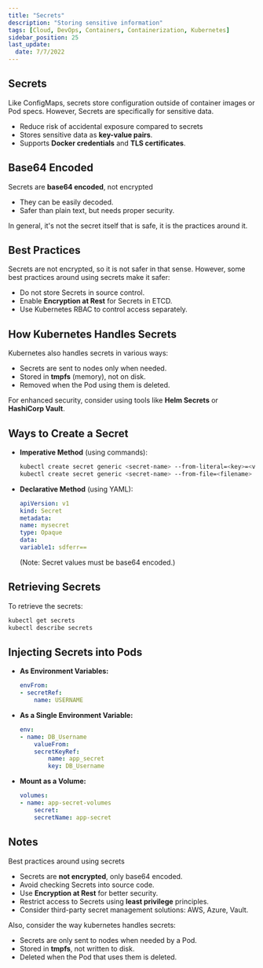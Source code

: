 ```yaml
---
title: "Secrets"
description: "Storing sensitive information"
tags: [Cloud, DevOps, Containers, Containerization, Kubernetes]
sidebar_position: 25
last_update:
  date: 7/7/2022
---
```




## Secrets

Like ConfigMaps, secrets store configuration outside of container images or Pod specs. However, Secrets are specifically for sensitive data. 

- Reduce risk of accidental exposure compared to secrets
- Stores sensitive data as **key-value pairs**.
- Supports **Docker credentials** and **TLS certificates**.

## Base64 Encoded

Secrets are **base64 encoded**, not encrypted

- They can be easily decoded.
- Safer than plain text, but needs proper security.

In general, it's not the secret itself that is safe, it is the practices around it. 

## Best Practices

Secrets are not encrypted, so it is not safer in that sense. However, some best practices around using secrets make it safer:

- Do not store Secrets in source control.
- Enable **Encryption at Rest** for Secrets in ETCD.
- Use Kubernetes RBAC to control access separately.


## How Kubernetes Handles Secrets

Kubernetes also handles secrets in various ways:

- Secrets are sent to nodes only when needed.
- Stored in **tmpfs** (memory), not on disk.
- Removed when the Pod using them is deleted.

For enhanced security, consider using tools like **Helm Secrets** or **HashiCorp Vault**.

## Ways to Create a Secret


- **Imperative Method** (using commands):

    ```bash
    kubectl create secret generic <secret-name> --from-literal=<key>=<value>
    kubectl create secret generic <secret-name> --from-file=<filename>
    ```

- **Declarative Method** (using YAML):

    ```yaml
    apiVersion: v1
    kind: Secret
    metadata:
    name: mysecret
    type: Opaque
    data:
    variable1: sdferr==
    ```

    (Note: Secret values must be base64 encoded.)


## Retrieving Secrets

To retrieve the secrets:

```bash
kubectl get secrets
kubectl describe secrets
```

## Injecting Secrets into Pods

- **As Environment Variables:**

    ```yaml
    envFrom:
    - secretRef:
        name: USERNAME
    ```

- **As a Single Environment Variable:**

    ```yaml
    env:
    - name: DB_Username
        valueFrom:
        secretKeyRef:
            name: app_secret
            key: DB_Username
    ```

- **Mount as a Volume:**

    ```yaml
    volumes:
    - name: app-secret-volumes
        secret:
        secretName: app-secret
    ```

## Notes

Best practices around using secrets

- Secrets are **not encrypted**, only base64 encoded.
- Avoid checking Secrets into source code.
- Use **Encryption at Rest** for better security.
- Restrict access to Secrets using **least privilege** principles.
- Consider third-party secret management solutions: AWS, Azure, Vault.

Also, consider the way kubernetes handles secrets:

- Secrets are only sent to nodes when needed by a Pod.
- Stored in **tmpfs**, not written to disk.
- Deleted when the Pod that uses them is deleted.